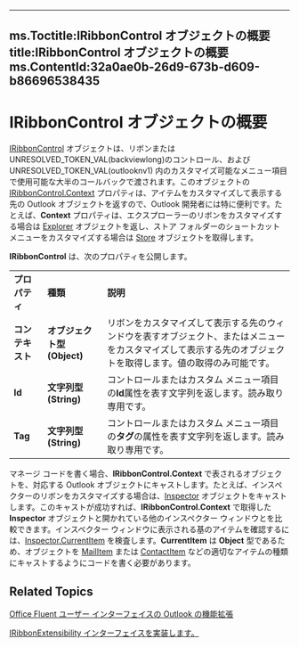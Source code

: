 

---
ms.Toctitle:IRibbonControl オブジェクトの概要
title:IRibbonControl オブジェクトの概要
ms.ContentId:32a0ae0b-26d9-673b-d609-b86696538435
---
# IRibbonControl オブジェクトの概要




[IRibbonControl](63aef709-e1d3-b1a6-76af-b568ad0e69ae) オブジェクトは、リボンまたは UNRESOLVED_TOKEN_VAL(backviewlong)のコントロール、および UNRESOLVED_TOKEN_VAL(outlooknv1) 内のカスタマイズ可能なメニュー項目で使用可能な大半のコールバックで渡されます。このオブジェクトの [IRibbonControl.Context](39f9d85a-00e9-9682-3957-51d9e72b4d83) プロパティは、アイテムをカスタマイズして表示する先の Outlook オブジェクトを返すので、Outlook 開発者には特に便利です。たとえば、**Context** プロパティは、エクスプローラーのリボンをカスタマイズする場合は [Explorer](026591e5-049f-503a-4166-34e6dbc225fb) オブジェクトを返し、ストア フォルダーのショートカット メニューをカスタマイズする場合は [Store](1eb22fe9-8849-7476-5388-2515b48591b9.md) オブジェクトを取得します。



**IRibbonControl** は、次のプロパティを公開します。

||||
|---|---|---|
|**プロパティ**|**種類**|**説明**|
|**コンテキスト**|**オブジェクト型 (Object)**|リボンをカスタマイズして表示する先のウィンドウを表すオブジェクト、またはメニューをカスタマイズして表示する先のオブジェクトを取得します。値の取得のみ可能です。|
|**Id**|**文字列型 (String)**|コントロールまたはカスタム メニュー項目の**Id**属性を表す文字列を返します。読み取り専用です。|
|**Tag**|**文字列型 (String)**|コントロールまたはカスタム メニュー項目の**タグ**の属性を表す文字列を返します。読み取り専用です。|



マネージ コードを書く場合、**IRibbonControl.Context** で表されるオブジェクトを、対応する Outlook オブジェクトにキャストします。たとえば、インスペクターのリボンをカスタマイズする場合は、[Inspector](d7384756-669c-0549-1032-c3b864187994) オブジェクトをキャストします。このキャストが成功すれば、**IRibbonControl.Context** で取得した **Inspector** オブジェクトと開かれている他のインスペクター ウィンドウとを比較できます。インスペクター ウィンドウに表示される基のアイテムを確認するには、[Inspector.CurrentItem](eaaf0192-a169-c107-95a6-b8e759a3b873) を検査します。**CurrentItem** は **Object** 型であるため、オブジェクトを [MailItem](14197346-05d2-0250-fa4c-4a6b07daf25f) または [ContactItem](8e32093c-a678-f1fd-3f35-c2d8994d166f.md) などの適切なアイテムの種類にキャストするようにコードを書く必要があります。

## Related Topics

[Office Fluent ユーザー インターフェイスの Outlook の機能拡張](8496c52e-1f9d-16ef-2fd8-c1bca1a96816.md)

[IRibbonExtensibility インターフェイスを実装します。](ad798afe-b3a9-4d03-86b3-b1226d9b55c8.md)




